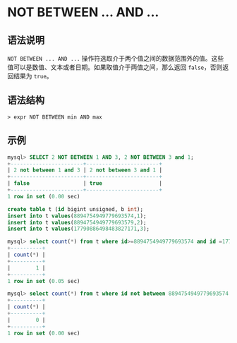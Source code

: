 # **NOT BETWEEN ... AND ...**

## **语法说明**

`NOT BETWEEN ... AND ...` 操作符选取介于两个值之间的数据范围外的值。这些值可以是数值、文本或者日期。如果取值介于两值之间，那么返回 `false`，否则返回结果为 `true`。

## **语法结构**

```
> expr NOT BETWEEN min AND max
```

## **示例**

```sql
mysql> SELECT 2 NOT BETWEEN 1 AND 3, 2 NOT BETWEEN 3 and 1;
+-----------------------+-----------------------+
| 2 not between 1 and 3 | 2 not between 3 and 1 |
+-----------------------+-----------------------+
| false                 | true                  |
+-----------------------+-----------------------+
1 row in set (0.00 sec)
```

```sql
create table t (id bigint unsigned, b int);
insert into t values(8894754949779693574,1);
insert into t values(8894754949779693579,2);
insert into t values(17790886498483827171,3);

mysql> select count(*) from t where id>=8894754949779693574 and id =17790886498483827171 order by 1 asc;
+----------+
| count(*) |
+----------+
|        1 |
+----------+
1 row in set (0.05 sec)

mysql> select count(*) from t where id not between 8894754949779693574 and 17790886498483827171;
+----------+
| count(*) |
+----------+
|        0 |
+----------+
1 row in set (0.00 sec)
```
